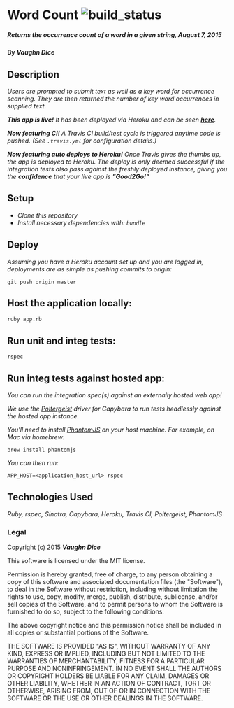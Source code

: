 # Word Count ![build_status](https://travis-ci.org/vdice/epicodus-word_count.svg?branch=travis)

##### _Returns the occurrence count of a word in a given string, August 7, 2015_

#### By **_Vaughn Dice_**

## Description

_Users are prompted to submit text as well as a key word for occurrence scanning. They are then returned the number of key word occurrences in supplied text._

_**This app is live!** It has been deployed via Heroku and can be seen  [**here**](https://epicodus-word-count.herokuapp.com/)._

_**Now featuring CI!** A Travis CI build/test cycle is triggered anytime code is pushed. (See `.travis.yml` for configuration details.)_

_**Now featuring auto deploys to Heroku!**
Once Travis gives the thumbs up, the app is deployed to Heroku.  The deploy is only deemed successful if the integration tests also pass against the freshly deployed instance, giving you the **confidence** that your live app is **"Good2Go!"**_

## Setup

* _Clone this repository_
* _Install necessary dependencies with: `bundle`_

## Deploy

_Assuming you have a Heroku account set up and you are logged in, deployments are as simple as pushing commits to origin:_
```
git push origin master
```

## Host the application locally:
```
ruby app.rb
```
## Run unit and integ tests:
```
rspec
```
## Run integ tests against hosted app:

_You can run the integration spec(s) against an externally hosted web app!_

_We use the [Poltergeist](https://github.com/teampoltergeist/poltergeist) driver for Capybara to run tests headlessly against the hosted app instance._

_You'll need to install [PhantomJS](http://phantomjs.org/) on your host machine. For example, on Mac via homebrew:_
```
brew install phantomjs
```
_You can then run:_

```
APP_HOST=<application_host_url> rspec
```

## Technologies Used

_Ruby, rspec, Sinatra, Capybara, Heroku, Travis CI, Poltergeist, PhantomJS_

### Legal

Copyright (c) 2015 **_Vaughn Dice_**

This software is licensed under the MIT license.

Permission is hereby granted, free of charge, to any person obtaining a copy
of this software and associated documentation files (the "Software"), to deal
in the Software without restriction, including without limitation the rights
to use, copy, modify, merge, publish, distribute, sublicense, and/or sell
copies of the Software, and to permit persons to whom the Software is
furnished to do so, subject to the following conditions:

The above copyright notice and this permission notice shall be included in
all copies or substantial portions of the Software.

THE SOFTWARE IS PROVIDED "AS IS", WITHOUT WARRANTY OF ANY KIND, EXPRESS OR
IMPLIED, INCLUDING BUT NOT LIMITED TO THE WARRANTIES OF MERCHANTABILITY,
FITNESS FOR A PARTICULAR PURPOSE AND NONINFRINGEMENT. IN NO EVENT SHALL THE
AUTHORS OR COPYRIGHT HOLDERS BE LIABLE FOR ANY CLAIM, DAMAGES OR OTHER
LIABILITY, WHETHER IN AN ACTION OF CONTRACT, TORT OR OTHERWISE, ARISING FROM,
OUT OF OR IN CONNECTION WITH THE SOFTWARE OR THE USE OR OTHER DEALINGS IN
THE SOFTWARE.

